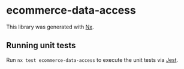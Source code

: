 # ecommerce-data-access

This library was generated with [Nx](https://nx.dev).

## Running unit tests

Run `nx test ecommerce-data-access` to execute the unit tests via [Jest](https://jestjs.io).
